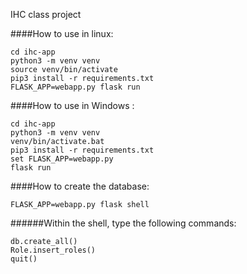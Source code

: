 IHC class project

####How to use in linux:
```
cd ihc-app
python3 -m venv venv
source venv/bin/activate
pip3 install -r requirements.txt
FLASK_APP=webapp.py flask run
```
####How to use in Windows :
```
cd ihc-app
python3 -m venv venv
venv/bin/activate.bat
pip3 install -r requirements.txt
set FLASK_APP=webapp.py
flask run
```
####How to create the database:
```
FLASK_APP=webapp.py flask shell
```
######Within the shell, type the following commands:
```
db.create_all()
Role.insert_roles()
quit()
```
